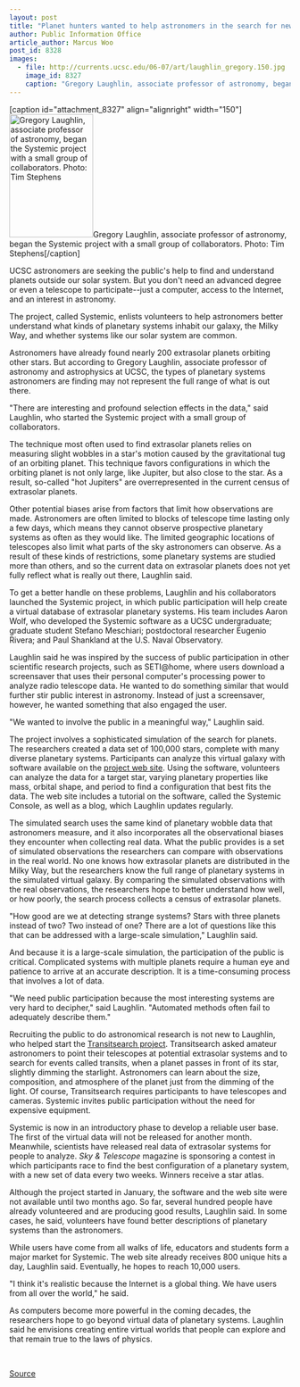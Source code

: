 ```yaml
---
layout: post
title: "Planet hunters wanted to help astronomers in the search for new worlds"
author: Public Information Office
article_author: Marcus Woo
post_id: 8328
images:
  - file: http://currents.ucsc.edu/06-07/art/laughlin_gregory.150.jpg
    image_id: 8327
    caption: "Gregory Laughlin, associate professor of astronomy, began the Systemic project with a small group of collaborators. Photo: Tim Stephens"
---
```


[caption id="attachment_8327" align="alignright" width="150"]<a href="http://dev-ucsc-news.pantheonsite.io/wp-content/uploads/2006/10/laughlin_gregory.150.jpg"><img class="size-full wp-image-8327" src="http://dev-ucsc-news.pantheonsite.io/wp-content/uploads/2006/10/laughlin_gregory.150.jpg" alt="Gregory Laughlin, associate professor of astronomy, began the Systemic project with a small group of collaborators. Photo: Tim Stephens" width="150" height="221" /></a>Gregory Laughlin, associate professor of astronomy, began the Systemic project with a small group of collaborators. Photo: Tim Stephens[/caption]
<a name="content" id="content"></a>
<p>
  UCSC astronomers are seeking the public's help to find and understand planets outside our solar system. But you don't need an advanced degree or even a telescope to participate--just a computer, access to the Internet, and an interest in astronomy.
</p>
<p>
  The project, called Systemic, enlists volunteers to help astronomers better understand what kinds of planetary systems inhabit our galaxy, the Milky Way, and whether systems like our solar system are common.
</p>
<p>
  Astronomers have already found nearly 200 extrasolar planets orbiting other stars. But according to Gregory Laughlin, associate professor of astronomy and astrophysics at UCSC, the types of planetary systems astronomers are finding may not represent the full range of what is out there.
</p>
<p>
  "There are interesting and profound selection effects in the data," said Laughlin, who started the Systemic project with a small group of collaborators.
</p>
<p>
  The technique most often used to find extrasolar planets relies on measuring slight wobbles in a star's motion caused by the gravitational tug of an orbiting planet. This technique favors configurations in which the orbiting planet is not only large, like Jupiter, but also close to the star. As a result, so-called "hot Jupiters" are overrepresented in the current census of extrasolar planets.
</p>
<p>
  Other potential biases arise from factors that limit how observations are made. Astronomers are often limited to blocks of telescope time lasting only a few days, which means they cannot observe prospective planetary systems as often as they would like. The limited geographic locations of telescopes also limit what parts of the sky astronomers can observe. As a result of these kinds of restrictions, some planetary systems are studied more than others, and so the current data on extrasolar planets does not yet fully reflect what is really out there, Laughlin said.
</p>
<p>
  To get a better handle on these problems, Laughlin and his collaborators launched the Systemic project, in which public participation will help create a virtual database of extrasolar planetary systems. His team includes Aaron Wolf, who developed the Systemic software as a UCSC undergraduate; graduate student Stefano Meschiari; postdoctoral researcher Eugenio Rivera; and Paul Shankland at the U.S. Naval Observatory.
</p>
<p>
  Laughlin said he was inspired by the success of public participation in other scientific research projects, such as SETI@home, where users download a screensaver that uses their personal computer's processing power to analyze radio telescope data. He wanted to do something similar that would further stir public interest in astronomy. Instead of just a screensaver, however, he wanted something that also engaged the user.
</p>
<p>
  "We wanted to involve the public in a meaningful way," Laughlin said.
</p>
<p>
  The project involves a sophisticated simulation of the search for planets. The researchers created a data set of 100,000 stars, complete with many diverse planetary systems. Participants can analyze this virtual galaxy with software available on the <a href="http://oklo.org">project web site</a>. Using the software, volunteers can analyze the data for a target star, varying planetary properties like mass, orbital shape, and period to find a configuration that best fits the data. The web site includes a tutorial on the software, called the Systemic Console, as well as a blog, which Laughlin updates regularly.
</p>
<p>
  The simulated search uses the same kind of planetary wobble data that astronomers measure, and it also incorporates all the observational biases they encounter when collecting real data. What the public provides is a set of simulated observations the researchers can compare with observations in the real world. No one knows how extrasolar planets are distributed in the Milky Way, but the researchers know the full range of planetary systems in the simulated virtual galaxy. By comparing the simulated observations with the real observations, the researchers hope to better understand how well, or how poorly, the search process collects a census of extrasolar planets.
</p>
<p>
  "How good are we at detecting strange systems? Stars with three planets instead of two? Two instead of one? There are a lot of questions like this that can be addressed with a large-scale simulation," Laughlin said.
</p>
<p>
  And because it is a large-scale simulation, the participation of the public is critical. Complicated systems with multiple planets require a human eye and patience to arrive at an accurate description. It is a time-consuming process that involves a lot of data.
</p>
<p>
  "We need public participation because the most interesting systems are very hard to decipher," said Laughlin. "Automated methods often fail to adequately describe them."
</p>
<p>
  Recruiting the public to do astronomical research is not new to Laughlin, who helped start the <a href="http://www.transitsearch.org/">Transitsearch project</a>. Transitsearch asked amateur astronomers to point their telescopes at potential extrasolar systems and to search for events called transits, when a planet passes in front of its star, slightly dimming the starlight. Astronomers can learn about the size, composition, and atmosphere of the planet just from the dimming of the light. Of course, Transitsearch requires participants to have telescopes and cameras. Systemic invites public participation without the need for expensive equipment.
</p>
<p>
  Systemic is now in an introductory phase to develop a reliable user base. The first of the virtual data will not be released for another month. Meanwhile, scientists have released real data of extrasolar systems for people to analyze. <i>Sky &amp; Telescope</i> magazine is sponsoring a contest in which participants race to find the best configuration of a planetary system, with a new set of data every two weeks. Winners receive a star atlas.
</p>
<p>
  Although the project started in January, the software and the web site were not available until two months ago. So far, several hundred people have already volunteered and are producing good results, Laughlin said. In some cases, he said, volunteers have found better descriptions of planetary systems than the astronomers.
</p>
<p>
  While users have come from all walks of life, educators and students form a major market for Systemic. The web site already receives 800 unique hits a day, Laughlin said. Eventually, he hopes to reach 10,000 users.
</p>
<p>
  "I think it's realistic because the Internet is a global thing. We have users from all over the world," he said.
</p>
<p>
  As computers become more powerful in the coming decades, the researchers hope to go beyond virtual data of planetary systems. Laughlin said he envisions creating entire virtual worlds that people can explore and that remain true to the laws of physics.
</p>
<p>
  <br>
</p>
<p><a href="http://www1.ucsc.edu/currents/06-07/10-16/systemic.asp" title="Permalink to systemic">Source</a></p>
